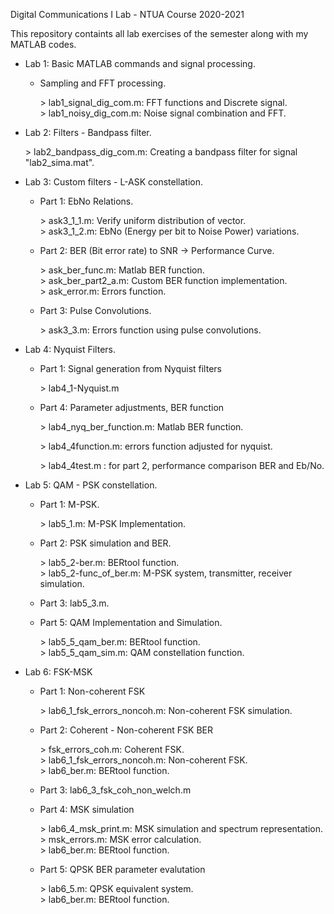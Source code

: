 
Digital Communications I Lab - NTUA Course 2020-2021

This repository containts all lab exercises of the semester along with my MATLAB codes.

* Lab 1: Basic MATLAB commands and signal processing.
    * Sampling and FFT processing.

        \> lab1_signal_dig_com.m: FFT functions and Discrete signal.\
        \> lab1_noisy_dig_com.m: Noise signal combination and FFT.

* Lab 2: Filters - Bandpass filter.

    \>  lab2_bandpass_dig_com.m: Creating a bandpass filter for signal "lab2_sima.mat".

* Lab 3: Custom filters - L-ASK constellation.
    * Part 1: EbNo Relations.

        \> ask3_1_1.m: Verify uniform distribution of vector.\
        \> ask3_1_2.m: EbNo (Energy per bit to Noise Power) variations.

    * Part 2: BER (Bit error rate) to SNR -> Performance Curve.

        \> ask_ber_func.m: Matlab BER function.\
        \> ask_ber_part2_a.m: Custom BER function implementation.\
        \> ask_error.m: Errors function.

    * Part 3: Pulse Convolutions.

        \> ask3_3.m: Errors function using pulse convolutions.


* Lab 4: Nyquist Filters.
    * Part 1: Signal generation from Nyquist filters

        \> lab4_1-Nyquist.m

    * Part 4: Parameter adjustments, BER function 

        \> lab4_nyq_ber_function.m: Matlab BER function.

        \> lab4_4function.m: errors function adjusted for nyquist.

        \> lab4_4test.m : for part 2, performance comparison BER and Eb/No.

* Lab 5: QAM - PSK constellation.
    * Part 1: M-PSK.

        \> lab5_1.m: M-PSK Implementation. 

    * Part 2: PSK simulation and BER.
        
        \> lab5_2-ber.m: BERtool function.\
        \> lab5_2-func_of_ber.m: M-PSK system, transmitter, receiver simulation.

    * Part 3: lab5_3.m.

    * Part 5: QAM Implementation and Simulation.

        \> lab5_5_qam_ber.m: BERtool function.\
        \> lab5_5_qam_sim.m: QAM constellation function.

* Lab 6: FSK-MSK
    * Part 1: Non-coherent FSK

        \> lab6_1_fsk_errors_noncoh.m: Non-coherent FSK simulation.

    * Part 2: Coherent - Non-coherent FSK BER

        \> fsk_errors_coh.m: Coherent FSK.\
        \> lab6_1_fsk_errors_noncoh.m: Non-coherent FSK.\
        \> lab6_ber.m: BERtool function.

    * Part 3: lab6_3_fsk_coh_non_welch.m

    * Part 4: MSK simulation

        \> lab6_4_msk_print.m: MSK simulation and spectrum representation.\
        \> msk_errors.m: MSK error calculation.\
        \> lab6_ber.m: BERtool function.

    * Part 5: QPSK BER parameter evalutation

        \> lab6_5.m: QPSK equivalent system.\
        \> lab6_ber.m: BERtool function.
